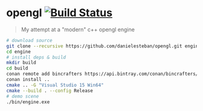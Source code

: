 opengl
[![Build Status](https://travis-ci.org/danielesteban/opengl.svg?branch=master)](https://travis-ci.org/danielesteban/opengl)
===

> My attempt at a "modern" c++ opengl engine

```bash
# download source
git clone --recursive https://github.com/danielesteban/opengl.git engine
cd engine
# install deps & build
mkdir build
cd build
conan remote add bincrafters https://api.bintray.com/conan/bincrafters/public-conan
conan install ..
cmake .. -G "Visual Studio 15 Win64"
cmake --build . --config Release
# demo scene
./bin/engine.exe
```
